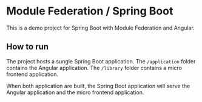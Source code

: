 # Module Federation / Spring Boot

This is a demo project for Spring Boot with Module Federation and Angular.

## How to run

The project hosts a sungle Spring Boot application.
The `/application` folder contains the Angular application.
The `/library` folder contains a micro frontend application.

When both application are built, the Spring Boot application will serve the Angular application and the micro frontend application.
